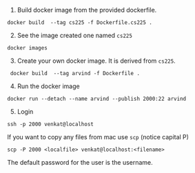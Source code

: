 
1. Build docker image from the provided dockerfile.
  ```
  docker build  --tag cs225 -f Dockerfile.cs225 .
  ```
2. See the image created one named `cs225`
  ```
  docker images
  ```
3. Create your own docker image. It is derived from `cs225`.
  ```
   docker build  --tag arvind -f Dockerfile .
  ```
4. Run the docker image
  ```
  docker run --detach --name arvind --publish 2000:22 arvind
  ```
5. Login
  ```
  ssh -p 2000 venkat@localhost
  ```

If you want to copy any files from mac use `scp` (notice capital P)
```
scp -P 2000 <localfile> venkat@localhost:<filename>
```

The default password for the user is the username.
